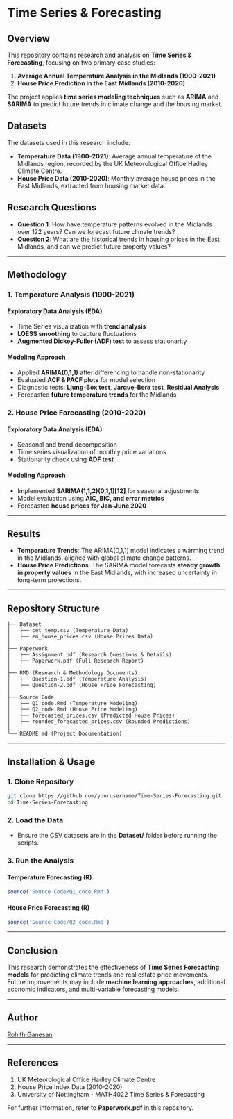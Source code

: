 # Time Series & Forecasting

## Overview
This repository contains research and analysis on **Time Series & Forecasting**, focusing on two primary case studies:

1. **Average Annual Temperature Analysis in the Midlands (1900-2021)**  
2. **House Price Prediction in the East Midlands (2010-2020)**

The project applies **time series modeling techniques** such as **ARIMA** and **SARIMA** to predict future trends in climate change and the housing market. 

## Datasets
The datasets used in this research include:
- **Temperature Data (1900-2021)**: Average annual temperature of the Midlands region, recorded by the UK Meteorological Office Hadley Climate Centre.
- **House Price Data (2010-2020)**: Monthly average house prices in the East Midlands, extracted from housing market data.

## Research Questions
- **Question 1**: How have temperature patterns evolved in the Midlands over 122 years? Can we forecast future climate trends?
- **Question 2**: What are the historical trends in housing prices in the East Midlands, and can we predict future property values?

---

## Methodology

### **1. Temperature Analysis (1900-2021)**
#### **Exploratory Data Analysis (EDA)**
- Time Series visualization with **trend analysis**
- **LOESS smoothing** to capture fluctuations
- **Augmented Dickey-Fuller (ADF) test** to assess stationarity

#### **Modeling Approach**
- Applied **ARIMA(0,1,1)** after differencing to handle non-stationarity
- Evaluated **ACF & PACF plots** for model selection
- Diagnostic tests: **Ljung-Box test**, **Jarque-Bera test**, **Residual Analysis**
- Forecasted **future temperature trends** for the Midlands

### **2. House Price Forecasting (2010-2020)**
#### **Exploratory Data Analysis (EDA)**
- Seasonal and trend decomposition
- Time series visualization of monthly price variations
- Stationarity check using **ADF test**

#### **Modeling Approach**
- Implemented **SARIMA(1,1,2)(0,1,1)[12]** for seasonal adjustments
- Model evaluation using **AIC, BIC, and error metrics**
- Forecasted **house prices for Jan-June 2020**

---

## Results
- **Temperature Trends**: The ARIMA(0,1,1) model indicates a warming trend in the Midlands, aligned with global climate change patterns.
- **House Price Predictions**: The SARIMA model forecasts **steady growth in property values** in the East Midlands, with increased uncertainty in long-term projections.

---

## Repository Structure
```
├── Dataset
│   ├── cet_temp.csv (Temperature Data)
│   ├── em_house_prices.csv (House Prices Data)
│
├── Paperwork
│   ├── Assignment.pdf (Research Questions & Details)
│   ├── Paperwork.pdf (Full Research Report)
│
├── RMD (Research & Methodology Documents)
│   ├── Question-1.pdf (Temperature Analysis)
│   ├── Question-2.pdf (House Price Forecasting)
│
├── Source Code
│   ├── Q1_code.Rmd (Temperature Modeling)
│   ├── Q2_code.Rmd (House Price Modeling)
│   ├── forecasted_prices.csv (Predicted House Prices)
│   ├── rounded_forecasted_prices.csv (Rounded Predictions)
│
└── README.md (Project Documentation)
```

---

## Installation & Usage
### **1. Clone Repository**
```bash
git clone https://github.com/yourusername/Time-Series-Forecasting.git
cd Time-Series-Forecasting
```

### **2. Load the Data**
- Ensure the CSV datasets are in the **Dataset/** folder before running the scripts.

### **3. Run the Analysis**
#### **Temperature Forecasting (R)**
```r
source('Source Code/Q1_code.Rmd')
```
#### **House Price Forecasting (R)**
```r
source('Source Code/Q2_code.Rmd')
```

---

## Conclusion
This research demonstrates the effectiveness of **Time Series Forecasting models** for predicting climate trends and real estate price movements. Future improvements may include **machine learning approaches**, additional economic indicators, and multi-variable forecasting models.

---

## Author
[Rohith Ganesan](https://github.com/rohi52)

---

## References
1. UK Meteorological Office Hadley Climate Centre
2. House Price Index Data (2010-2020)
3. University of Nottingham - MATH4022 Time Series & Forecasting

For further information, refer to **Paperwork.pdf** in this repository.
